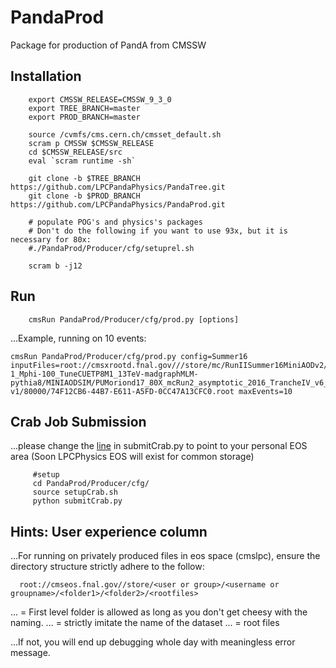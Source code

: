 # PandaProd
Package for production of PandA from CMSSW

## Installation
```
    export CMSSW_RELEASE=CMSSW_9_3_0
    export TREE_BRANCH=master
    export PROD_BRANCH=master

    source /cvmfs/cms.cern.ch/cmsset_default.sh
    scram p CMSSW $CMSSW_RELEASE
    cd $CMSSW_RELEASE/src
    eval `scram runtime -sh`
    
    git clone -b $TREE_BRANCH https://github.com/LPCPandaPhysics/PandaTree.git
    git clone -b $PROD_BRANCH https://github.com/LPCPandaPhysics/PandaProd.git

    # populate POG's and physics's packages
    # Don't do the following if you want to use 93x, but it is necessary for 80x:
    #./PandaProd/Producer/cfg/setuprel.sh

    scram b -j12
```
## Run
```
    cmsRun PandaProd/Producer/cfg/prod.py [options]
```
...Example, running on 10 events:

    cmsRun PandaProd/Producer/cfg/prod.py config=Summer16 inputFiles=root://cmsxrootd.fnal.gov///store/mc/RunIISummer16MiniAODv2/TTbarDMJets_pseudoscalar_Mchi-1_Mphi-100_TuneCUETP8M1_13TeV-madgraphMLM-pythia8/MINIAODSIM/PUMoriond17_80X_mcRun2_asymptotic_2016_TrancheIV_v6_ext1-v1/80000/74F12CB6-44B7-E611-A5FD-0CC47A13CFC0.root maxEvents=10

## Crab Job Submission

...please change the [line](https://github.com/LPCPandaPhysics/PandaProd/blob/branch-80X/Producer/cfg/submitCrab.py#L45) in submitCrab.py to point to your personal EOS area (Soon LPCPhysics EOS will exist for common storage)
```
     #setup
     cd PandaProd/Producer/cfg/
     source setupCrab.sh
     python submitCrab.py
```
## Hints: User experience column
...For running on privately produced files in eos space (cmslpc), ensure the directory structure strictly adhere to the follow:
   ```  
     root://cmseos.fnal.gov//store/<user or group>/<username or groupname>/<folder1>/<folder2>/<rootfiles>
   ```
  ...<folder1> = First level folder is allowed as long as you don't get cheesy with the naming.
  ...<folder2> = strictly imitate the name of the dataset
  ...<folder3> = root files 
 
  ...If not, you will end up debugging whole day with meaningless error message.
